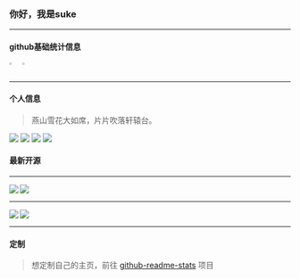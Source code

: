 ### 你好，我是suke

----

#### github基础统计信息

<div style="display: flex;">

<a href="https://github.com/wangsrGit119">
  <img align="left" width="40%" src="https://github-readme-stats.vercel.app/api?username=wangsrGit119&count_private=true&show_icons=true&theme=radical" />
</a>

<a href="https://github.com/wangsrGit119">
  <img align="center" width="40%" src="https://github-readme-stats.vercel.app/api/top-langs/?username=wangsrGit119&layout=compact" />
</a>

</div>


----

#### 个人信息

> 燕山雪花大如席，片片吹落轩辕台。

![](https://img.shields.io/badge/QQ-1215618342-brightgreen)
![](https://img.shields.io/badge/QQ%E7%BE%A4-916135074-brightgreen)
![](https://img.shields.io/badge/%E5%BE%AE%E4%BF%A1-sucfufufu620119-brightgreen)
![](https://img.shields.io/badge/%E5%85%AC%E4%BC%97%E5%8F%B7-%E8%8B%8F%E5%85%8B%E5%88%86%E4%BA%AB-yellowgreen)


#### 最新开源

----
<a href="https://github.com/wangsrGit119/suc-chat-bandend">
  <img align="left"  src="https://github-readme-stats.vercel.app/api/pin/?username=wangsrGit119&repo=suc-chat-bandend&theme=dracula" />
</a>

<a href="https://github.com/wangsrGit119/suc-love-chat">
  <img align="center"  src="https://github-readme-stats.vercel.app/api/pin/?username=wangsrGit119&repo=suc-love-chat&theme=dracula" />
</a>

----

<a href="https://github.com/wangsrGit119/wx-suc-blog">
  <img align="left"  src="https://github-readme-stats.vercel.app/api/pin/?username=wangsrGit119&repo=wx-suc-blog&theme=radical" />
</a>

<a href="https://github.com/wangsrGit119/audio-translate">
  <img align="center" src="https://github-readme-stats.vercel.app/api/pin/?username=wangsrGit119&repo=audio-translate&theme=radical" />
</a>



----

#### 定制

> 想定制自己的主页，前往 [github-readme-stats](https://github.com/anuraghazra/github-readme-stats) 项目
